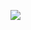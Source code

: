 [![](https://mermaid.ink/img/pako:eNptksFuwjAMhl8lyolp9AUqhITYBQmmaYydejGJ21pqE-Q6kwbj3ReatkxivTT57Pz_n9YXbbxFnessywonJA3m6rDbqs2p9g4L13PTQNe9EFQM7bCbGhYLcoJcgsHlcqIqPmmtFj9Zpl7hCyuwnje3Zofy2PLhza1B7UJHBv6pY4NlL54CPEhe0plnODLxG1TkYHZ436q9MLnqaaxa8g54dYTZiFYSoKEzjIciv44uQ6oUanSQCAc0iZwgdA-wi5lN7zcU0use6e4z3G60YDR4RF7X0IK9C5ZwTvAP2zgyBLz2zEj-05_7C-i5bpFbIBv_bq9aaKmxxULncWmxhNBIoVMrBPH7b2d0LhxwrtmHqtZ5CU0Xd-FkQXAYgImiJYlfJs1PP0bXX37QyPc?type=png)](https://mermaid.live/edit#pako:eNptksFuwjAMhl8lyolp9AUqhITYBQmmaYydejGJ21pqE-Q6kwbj3ReatkxivTT57Pz_n9YXbbxFnessywonJA3m6rDbqs2p9g4L13PTQNe9EFQM7bCbGhYLcoJcgsHlcqIqPmmtFj9Zpl7hCyuwnje3Zofy2PLhza1B7UJHBv6pY4NlL54CPEhe0plnODLxG1TkYHZ436q9MLnqaaxa8g54dYTZiFYSoKEzjIciv44uQ6oUanSQCAc0iZwgdA-wi5lN7zcU0use6e4z3G60YDR4RF7X0IK9C5ZwTvAP2zgyBLz2zEj-05_7C-i5bpFbIBv_bq9aaKmxxULncWmxhNBIoVMrBPH7b2d0LhxwrtmHqtZ5CU0Xd-FkQXAYgImiJYlfJs1PP0bXX37QyPc)

